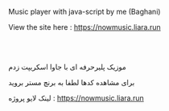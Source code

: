 Music player with java-script by me (Baghani)

View the site here : https://nowmusic.liara.run

<br>
</br>

موزیک پلیرحرفه ای با جاوا اسکریپت زدم

برای مشاهده کدها لطفا به برنچ مستر بروید

لینک لایو پروژه :  https://nowmusic.liara.run


